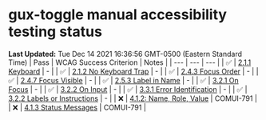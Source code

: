 # gux-toggle manual accessibility testing status
**Last Updated:** Tue Dec 14 2021 16:36:56 GMT-0500 (Eastern Standard Time)
| Pass | WCAG Success Criterion | Notes |
| --- | --- | --- |
| ✅ | [2.1.1 Keyboard](https://www.w3.org/WAI/WCAG21/Understanding/keyboard.html) | - |
| ✅ | [2.1.2 No Keyboard Trap](https://www.w3.org/WAI/WCAG21/Understanding/no-keyboard-trap.html) | - |
| ✅ | [2.4.3 Focus Order](https://www.w3.org/WAI/WCAG21/Understanding/focus-order.html) | - |
| ✅ | [2.4.7 Focus Visible](https://www.w3.org/WAI/WCAG21/Understanding/focus-visible.html) | - |
| ✅ | [2.5.3 Label in Name](https://www.w3.org/WAI/WCAG21/Understanding/label-in-name.html#dfn-name) | - |
| ✅ | [3.2.1 On Focus](https://www.w3.org/WAI/WCAG21/Understanding/on-focus.html) | - |
| ✅ | [3.2.2 On Input](https://www.w3.org/WAI/WCAG21/Understanding/on-input.html) | - |
| ✅ | [3.3.1 Error Identification](https://www.w3.org/WAI/WCAG21/Understanding/error-identification.html) | - |
| ✅ | [3.2.2 Labels or Instructions](https://www.w3.org/WAI/WCAG21/Understanding/labels-or-instructions.html) | - |
| ❌ | [4.1.2: Name, Role, Value](https://www.w3.org/WAI/WCAG21/Understanding/name-role-value.html) | COMUI-791 |
| ❌ | [4.1.3 Status Messages](https://www.w3.org/WAI/WCAG21/Understanding/status-messages.html) | COMUI-791 |